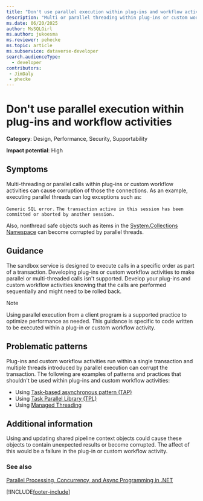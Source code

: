 ```yaml
---
title: "Don't use parallel execution within plug-ins and workflow activities | MicrosoftDocs"
description: "Multi or parallel threading within plug-ins or custom workflow activities isn't supported."
ms.date: 06/20/2025
author: MsSQLGirl
ms.author: jukoesma
ms.reviewer: pehecke
ms.topic: article
ms.subservice: dataverse-developer
search.audienceType: 
  - developer
contributors:
 - JimDaly
 - phecke
---
```

# Don't use parallel execution within plug-ins and workflow activities

**Category**: Design, Performance, Security, Supportability

**Impact potential**: High

<a name='symptoms'></a>

## Symptoms

Multi-threading or parallel calls within plug-ins or custom workflow activities can cause corruption of those the connections. As an example, executing parallel threads can log exceptions such as:

`Generic SQL error.`
`The transaction active in this session has been committed or aborted by another session.`

Also, nonthread safe objects such as items in the [System.Collections Namespace](/dotnet/api/system.collections) can become corrupted by parallel threads.

<a name='guidance'></a>

## Guidance

The sandbox service is designed to execute calls in a specific order as part of a transaction. Developing plug-ins or custom workflow activities to make parallel or multi-threaded calls isn't supported. Develop your plug-ins and custom workflow activities knowing that the calls are performed sequentially and might need to be rolled back.

> [!NOTE]
> Using parallel execution from a client program is a supported practice to optimize performance as needed. This guidance is specific to code written to be executed within a plug-in or custom workflow activity.

<a name='problem'></a>

## Problematic patterns

Plug-ins and custom workflow activities run within a single transaction and multiple threads introduced by parallel execution can corrupt the transaction. The following are examples of patterns and practices that shouldn't be used within plug-ins and custom workflow activities:

- Using [Task-based asynchronous pattern (TAP)](/dotnet/standard/asynchronous-programming-patterns/task-based-asynchronous-pattern-tap)
- Using [Task Parallel Library (TPL)](/dotnet/standard/parallel-programming/task-parallel-library-tpl)
- Using [Managed Threading](/dotnet/standard/threading/index)


<a name='additional'></a>

## Additional information

Using and updating shared pipeline context objects could cause these objects to contain unexpected results or become corrupted. The affect of this would be a failure in the plug-in or custom workflow activity. 

<a name='seealso'></a>

### See also

[Parallel Processing, Concurrency, and Async Programming in .NET](/dotnet/standard/parallel-processing-and-concurrency)<br />

[!INCLUDE[footer-include](../../../../includes/footer-banner.md)]
